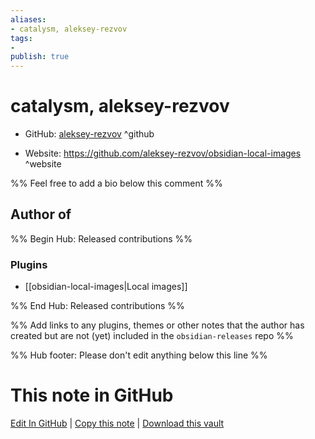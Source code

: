 ```yaml
---
aliases:
- catalysm, aleksey-rezvov
tags:
- 
publish: true
---
```


# catalysm, aleksey-rezvov

- GitHub: [aleksey-rezvov](https://github.com/aleksey-rezvov/) ^github
<!-- - Discord: `@` ^discord-->
- Website: <https://github.com/aleksey-rezvov/obsidian-local-images> ^website
<!-- - [[Publish sites|Publish site]]: ^publish-->

%% Feel free to add a bio below this comment %%


## Author of

%% Begin Hub: Released contributions %%
### Plugins
- [[obsidian-local-images|Local images]]

%% End Hub: Released contributions %%

%% Add links to any plugins, themes or other notes that the author has created but are not (yet) included in the `obsidian-releases` repo %%

<!--
### Unlisted plugins
-->

<!--
### Others
-->

<!--
## Sponsor this author

- [[GitHub sponsors]]: [Sponsor @aleksey-rezvov on GitHub Sponsors](https://github.com/sponsors/aleksey-rezvov) ^github-sponsor
- [[Buy me a coffee]]: ^buy-me-a-coffee
- [[PayPal]]: ^paypal
- [[Patreon]]: ^patreon

-->

<!--
## Follow this author

- [[YouTube Channels|On YouTube]]: ^youtube
- Twitter: ^twitter
- ...
-->

%% Hub footer: Please don't edit anything below this line %%

# This note in GitHub

<span class="git-footer">[Edit In GitHub](https://github.dev/obsidian-community/obsidian-hub/blob/main/01%20-%20Community/People/aleksey-rezvov.md "git-hub-edit-note") | [Copy this note](https://raw.githubusercontent.com/obsidian-community/obsidian-hub/main/01%20-%20Community/People/aleksey-rezvov.md "git-hub-copy-note") | [Download this vault](https://github.com/obsidian-community/obsidian-hub/archive/refs/heads/main.zip "git-hub-download-vault") </span>
